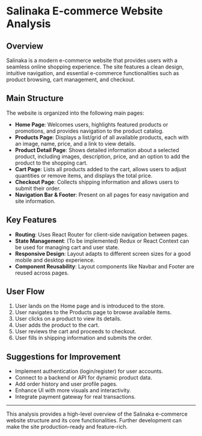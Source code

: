 # Salinaka E-commerce Website Analysis

## Overview
Salinaka is a modern e-commerce website that provides users with a seamless online shopping experience. The site features a clean design, intuitive navigation, and essential e-commerce functionalities such as product browsing, cart management, and checkout.

## Main Structure
The website is organized into the following main pages:

- **Home Page**: Welcomes users, highlights featured products or promotions, and provides navigation to the product catalog.
- **Products Page**: Displays a list/grid of all available products, each with an image, name, price, and a link to view details.
- **Product Detail Page**: Shows detailed information about a selected product, including images, description, price, and an option to add the product to the shopping cart.
- **Cart Page**: Lists all products added to the cart, allows users to adjust quantities or remove items, and displays the total price.
- **Checkout Page**: Collects shipping information and allows users to submit their order.
- **Navigation Bar & Footer**: Present on all pages for easy navigation and site information.

## Key Features
- **Routing**: Uses React Router for client-side navigation between pages.
- **State Management**: (To be implemented) Redux or React Context can be used for managing cart and user state.
- **Responsive Design**: Layout adapts to different screen sizes for a good mobile and desktop experience.
- **Component Reusability**: Layout components like Navbar and Footer are reused across pages.

## User Flow
1. User lands on the Home page and is introduced to the store.
2. User navigates to the Products page to browse available items.
3. User clicks on a product to view its details.
4. User adds the product to the cart.
5. User reviews the cart and proceeds to checkout.
6. User fills in shipping information and submits the order.

## Suggestions for Improvement
- Implement authentication (login/register) for user accounts.
- Connect to a backend or API for dynamic product data.
- Add order history and user profile pages.
- Enhance UI with more visuals and interactivity.
- Integrate payment gateway for real transactions.

---

This analysis provides a high-level overview of the Salinaka e-commerce website structure and its core functionalities. Further development can make the site production-ready and feature-rich. 